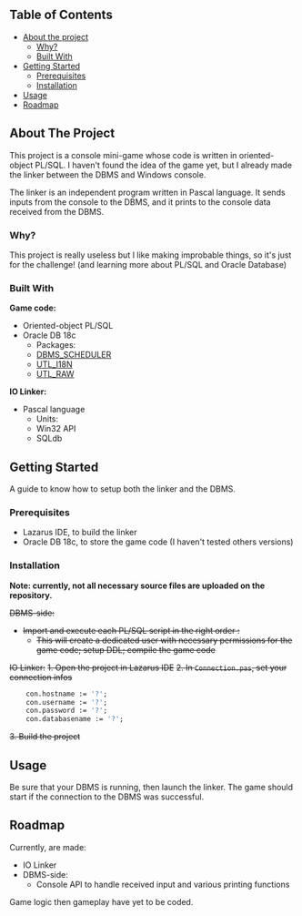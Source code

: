 <!-- TABLE OF CONTENTS -->
## Table of Contents

* [About the project](#about-the-project)
  * [Why?](#why)
  * [Built With](#built-with)
* [Getting Started](#getting-started)
  * [Prerequisites](#prerequisites)
  * [Installation](#installation)
* [Usage](#usage)
* [Roadmap](#roadmap)

<!-- ABOUT THE PROJECT -->
## About The Project

This project is a console mini-game whose code is written in oriented-object PL/SQL. I haven't found the idea of the game yet, but I already made the linker between the DBMS and Windows console.

The linker is an independent program written in Pascal language. It sends inputs from the console to the DBMS, and it prints to the console data received from the DBMS.

### Why?

This project is really useless but I like making improbable things, so it's just for the challenge! (and learning more about PL/SQL and Oracle Database)

### Built With
**Game code:**
* Oriented-object PL/SQL
* Oracle DB 18c
  * Packages:
  * [DBMS_SCHEDULER](https://docs.oracle.com/database/121/ARPLS/d_sched.htm)
  * [UTL_I18N](https://docs.oracle.com/database/121/ARPLS/u_i18n.htm)
  * [UTL_RAW](https://docs.oracle.com/database/121/ARPLS/u_raw.htm)

**IO Linker:**
* Pascal language
  * Units:
  * Win32 API
  * SQLdb

<!-- GETTING STARTED -->
## Getting Started

A guide to know how to setup both the linker and the DBMS.

### Prerequisites

* Lazarus IDE, to build the linker
* Oracle DB 18c, to store the game code (I haven't tested others versions)

### Installation

**Note: currently, not all necessary source files are uploaded on the repository.**

~~DBMS-side:~~
* ~~Import and execute each PL/SQL script in the right order :~~
  * ~~This will create a dedicated user with necessary permissions for the game code; setup DDL; compile the game code~~

~~IO Linker:~~
~~1. Open the project in Lazarus IDE~~
~~2. In `Connection.pas`, set your connection infos~~
```pascal
    con.hostname := '?';
    con.username := '?';
    con.password := '?';
    con.databasename := '?';
```
~~3. Build the project~~

<!-- USAGE EXAMPLES -->
## Usage

Be sure that your DBMS is running, then launch the linker.
The game should start if the connection to the DBMS was successful.

<!-- ROADMAP -->
## Roadmap

Currently, are made:
* IO Linker
* DBMS-side:
  * Console API to handle received input and various printing functions

Game logic then gameplay have yet to be coded.
